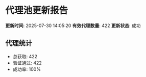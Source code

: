 # 代理池更新报告

**更新时间**: 2025-07-30 14:05:20
**有效代理数量**: 422
**更新状态**:  成功

## 代理统计
- 总获取: 422
- 验证通过: 422
- 成功率: 100%
